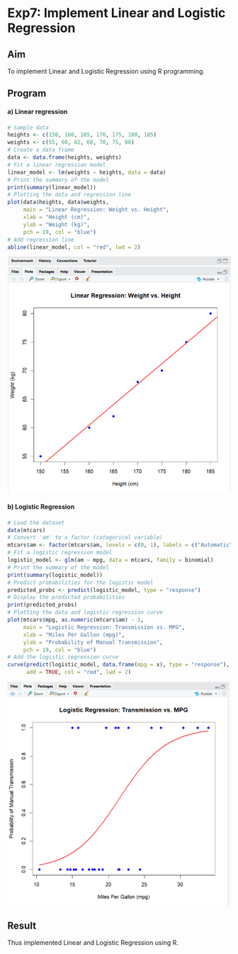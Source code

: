 # Exp7: Implement Linear and Logistic Regression

## Aim

To implement Linear and Logistic Regression using R programming.

## Program

#### a) Linear regression

```r
# Sample data
heights <- c(150, 160, 165, 170, 175, 180, 185)
weights <- c(55, 60, 62, 68, 70, 75, 80)
# Create a data frame
data <- data.frame(heights, weights)
# Fit a linear regression model
linear_model <- lm(weights ~ heights, data = data)
# Print the summary of the model
print(summary(linear_model))
# Plotting the data and regression line
plot(data$heights, data$weights,
     main = "Linear Regression: Weight vs. Height",
     xlab = "Height (cm)",
     ylab = "Weight (kg)",
     pch = 19, col = "blue")
# Add regression line
abline(linear_model, col = "red", lwd = 2)
```

![Output](https://github.com/karanbalajirs/210701105-CS19P16-DA-Lab/blob/master/Exp7/Images/Screenshot%202024-10-07%20161505.png)

#### b) Logistic Regression

```r
# Load the dataset
data(mtcars)
# Convert 'am' to a factor (categorical variable)
mtcars$am <- factor(mtcars$am, levels = c(0, 1), labels = c("Automatic", "Manual"))
# Fit a logistic regression model
logistic_model <- glm(am ~ mpg, data = mtcars, family = binomial)
# Print the summary of the model
print(summary(logistic_model))
# Predict probabilities for the logistic model
predicted_probs <- predict(logistic_model, type = "response")
# Display the predicted probabilities
print(predicted_probs)
# Plotting the data and logistic regression curve
plot(mtcars$mpg, as.numeric(mtcars$am) - 1,
     main = "Logistic Regression: Transmission vs. MPG",
     xlab = "Miles Per Gallon (mpg)",
     ylab = "Probability of Manual Transmission",
     pch = 19, col = "blue")
# Add the logistic regression curve
curve(predict(logistic_model, data.frame(mpg = x), type = "response"), 
      add = TRUE, col = "red", lwd = 2)
```
![Output](https://github.com/karanbalajirs/210701105-CS19P16-DA-Lab/blob/master/Exp7/Images/Screenshot%202024-10-07%20161653.png)

## Result
Thus implemented Linear and Logistic Regression using R.
